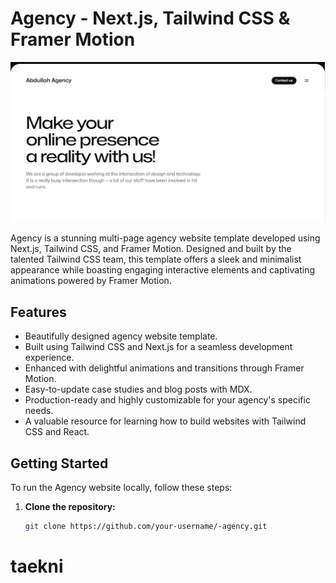 #  Agency - Next.js, Tailwind CSS & Framer Motion

![ Agency](/public/agency.PNG)

 Agency is a stunning multi-page agency website template developed using Next.js, Tailwind CSS, and Framer Motion. Designed and built by the talented Tailwind CSS team, this template offers a sleek and minimalist appearance while boasting engaging interactive elements and captivating animations powered by Framer Motion.

## Features

- Beautifully designed agency website template.
- Built using Tailwind CSS and Next.js for a seamless development experience.
- Enhanced with delightful animations and transitions through Framer Motion.
- Easy-to-update case studies and blog posts with MDX.
- Production-ready and highly customizable for your agency's specific needs.
- A valuable resource for learning how to build websites with Tailwind CSS and React.

## Getting Started

To run the  Agency website locally, follow these steps:

1. **Clone the repository:**

   ```bash
   git clone https://github.com/your-username/-agency.git
   ```
# taekni
